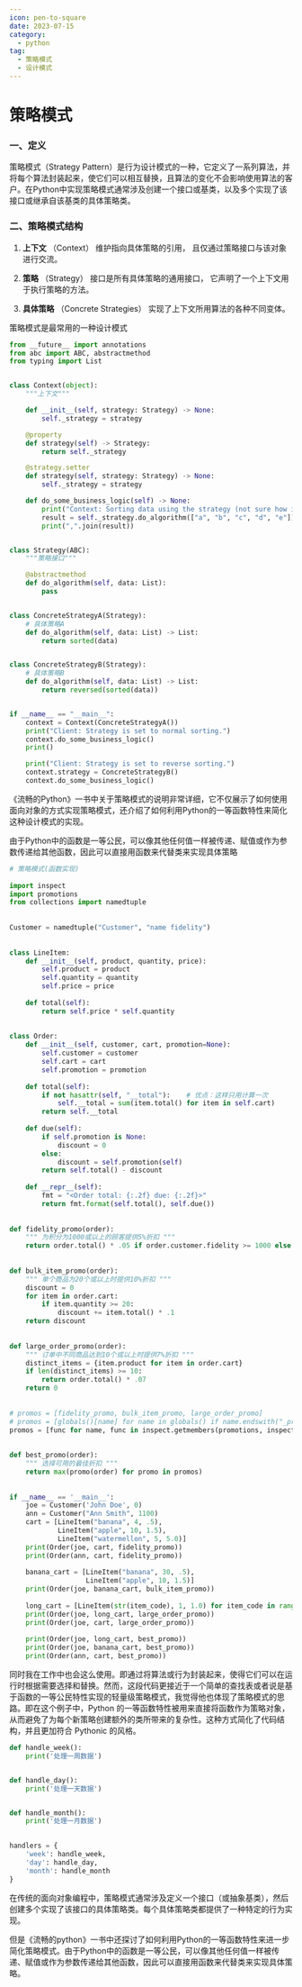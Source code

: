 ```yaml
---
icon: pen-to-square
date: 2023-07-15
category:
  - python 
tag:
  - 策略模式
  - 设计模式
---
```


# 策略模式



### 一、定义



策略模式（Strategy Pattern）是行为设计模式的一种，它定义了一系列算法，并将每个算法封装起来，使它们可以相互替换，且算法的变化不会影响使用算法的客户。在Python中实现策略模式通常涉及创建一个接口或基类，以及多个实现了该接口或继承自该基类的具体策略类。



### 二、策略模式结构



1. **上下文** （Context） 维护指向具体策略的引用， 且仅通过策略接口与该对象进行交流。

2. **策略** （Strategy） 接口是所有具体策略的通用接口， 它声明了一个上下文用于执行策略的方法。

3. **具体策略** （Concrete Strategies） 实现了上下文所用算法的各种不同变体。

策略模式是最常用的一种设计模式

```python
from __future__ import annotations
from abc import ABC, abstractmethod
from typing import List


class Context(object):
    """上下文"""

    def __init__(self, strategy: Strategy) -> None:
        self._strategy = strategy

    @property
    def strategy(self) -> Strategy:
        return self._strategy

    @strategy.setter
    def strategy(self, strategy: Strategy) -> None:
        self._strategy = strategy

    def do_some_business_logic(self) -> None:
        print("Context: Sorting data using the strategy (not sure how it'll do it)")
        result = self._strategy.do_algorithm(["a", "b", "c", "d", "e"])
        print(",".join(result))


class Strategy(ABC):
    """策略接口"""

    @abstractmethod
    def do_algorithm(self, data: List):
        pass


class ConcreteStrategyA(Strategy):
    # 具体策略A
    def do_algorithm(self, data: List) -> List:
        return sorted(data)


class ConcreteStrategyB(Strategy):
    # 具体策略B
    def do_algorithm(self, data: List) -> List:
        return reversed(sorted(data))


if __name__ == "__main__":
    context = Context(ConcreteStrategyA())
    print("Client: Strategy is set to normal sorting.")
    context.do_some_business_logic()
    print()

    print("Client: Strategy is set to reverse sorting.")
    context.strategy = ConcreteStrategyB()
    context.do_some_business_logic()
```



《流畅的Python》一书中关于策略模式的说明非常详细，它不仅展示了如何使用面向对象的方式实现策略模式，还介绍了如何利用Python的一等函数特性来简化这种设计模式的实现。

由于Python中的函数是一等公民，可以像其他任何值一样被传递、赋值或作为参数传递给其他函数，因此可以直接用函数来代替类来实现具体策略



```python
# 策略模式(函数实现)
 
import inspect
import promotions
from collections import namedtuple
 
 
Customer = namedtuple("Customer", "name fidelity")
 
 
class LineItem:
    def __init__(self, product, quantity, price):
        self.product = product
        self.quantity = quantity
        self.price = price
 
    def total(self):
        return self.price * self.quantity
 
 
class Order:
    def __init__(self, customer, cart, promotion=None):
        self.customer = customer
        self.cart = cart
        self.promotion = promotion
 
    def total(self):
        if not hasattr(self, "__total"):    # 优点：这样只用计算一次
            self.__total = sum(item.total() for item in self.cart)
        return self.__total
 
    def due(self):
        if self.promotion is None:
            discount = 0
        else:
            discount = self.promotion(self)
        return self.total() - discount
 
    def __repr__(self):
        fmt = "<Order total: {:.2f} due: {:.2f}>"
        return fmt.format(self.total(), self.due())
 
 
def fidelity_promo(order):
    """ 为积分为1000或以上的顾客提供5%折扣 """
    return order.total() * .05 if order.customer.fidelity >= 1000 else 0
 
 
def bulk_item_promo(order):
    """ 单个商品为20个或以上时提供10%折扣 """
    discount = 0
    for item in order.cart:
        if item.quantity >= 20:
            discount += item.total() * .1
    return discount
 
 
def large_order_promo(order):
    """ 订单中不同商品达到10个或以上时提供7%折扣 """
    distinct_items = {item.product for item in order.cart}
    if len(distinct_items) >= 10:
        return order.total() * .07
    return 0
 
 
# promos = [fidelity_promo, bulk_item_promo, large_order_promo]
# promos = [globals()[name] for name in globals() if name.endswith("_promo")]
promos = [func for name, func in inspect.getmembers(promotions, inspect.isfunction)]
 
 
def best_promo(order):
    """ 选择可用的最佳折扣 """
    return max(promo(order) for promo in promos)
 
 
if __name__ == '__main__':
    joe = Customer('John Doe', 0)
    ann = Customer("Ann Smith", 1100)
    cart = [LineItem("banana", 4, .5),
            LineItem("apple", 10, 1.5),
            LineItem("watermellon", 5, 5.0)]
    print(Order(joe, cart, fidelity_promo))
    print(Order(ann, cart, fidelity_promo))
 
    banana_cart = [LineItem("banana", 30, .5),
                   LineItem("apple", 10, 1.5)]
    print(Order(joe, banana_cart, bulk_item_promo))
 
    long_cart = [LineItem(str(item_code), 1, 1.0) for item_code in range(10)]
    print(Order(joe, long_cart, large_order_promo))
    print(Order(joe, cart, large_order_promo))
 
    print(Order(joe, long_cart, best_promo))
    print(Order(joe, banana_cart, best_promo))
    print(Order(ann, cart, best_promo))
```

同时我在工作中也会这么使用。即通过将算法或行为封装起来，使得它们可以在运行时根据需要选择和替换。然而，这段代码更接近于一个简单的查找表或者说是基于函数的一等公民特性实现的轻量级策略模式，我觉得他也体现了策略模式的思路。即在这个例子中，Python 的一等函数特性被用来直接将函数作为策略对象，从而避免了为每个新策略创建额外的类所带来的复杂性。这种方式简化了代码结构，并且更加符合 Pythonic 的风格。

```python
def handle_week():
    print('处理一周数据')


def handle_day():
    print('处理一天数据')


def handle_month():
    print('处理一月数据')
    

handlers = {
    'week': handle_week,
    'day': handle_day,
    'month': handle_month
}
```



在传统的面向对象编程中，策略模式通常涉及定义一个接口（或抽象基类），然后创建多个实现了该接口的具体策略类。每个具体策略类都提供了一种特定的行为实现。

但是《流畅的python》一书中还探讨了如何利用Python的一等函数特性来进一步简化策略模式。由于Python中的函数是一等公民，可以像其他任何值一样被传递、赋值或作为参数传递给其他函数，因此可以直接用函数来代替类来实现具体策略。
